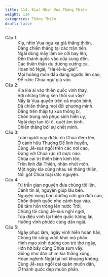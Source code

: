 ```yaml
---
title: 114. Kìa! Nhìn Vua Thăng Thiên
weight: 114
categories: Thăng Thiên
draft: false
---
```

<dl><dt>Câu 1:</dt><dd data-verse="1">Kìa, nhìn Vua ngự xa giá thăng thiên, <br/>Đấng chiến thắng tại các trận tiền. <br/>Ngài dùng mây làm xe cỡi bay lên, <br/>Đến thánh quốc vào cửa cung đền. <br/>Các thiên thần du dương xướng ca, <br/>Hoan hô Ngài, “Ha-lê-lu-gia!”. <br/>Mọi hoàng môn đầu đang ngước lên cao, <br/>Để rước Chúa ngự giá vào. </dd><dt>Câu 2:</dt><dd data-verse="2">Kìa kìa ai vào thiên quốc vinh thay, <br/>Với những tiếng kèn thổi vui vầy? <br/>Nầy là Vua quyền trên cả muôn binh, <br/>Đã chiến thắng mọi đối phương mình. <br/>Đấng trên thập tự xưa thống bi, <br/>Chôn trong mồ phục sinh hiển uy, <br/>Ngài dẹp tan tội ô, quét âm binh, <br/>Chiến thắng bởi sự chết mình. </dd><dt>Câu 3:</dt><dd data-verse="3">Loài người nay được ơn Chúa đem lên, <br/>Ở cánh hữu Thượng Đế linh huyền, <br/>Cùng Jê-sus ngồi trên các nơi cao, <br/>Đứng với Chúa rực rỡ mực nào. <br/>Chúa cai trị thiên binh kính tôn, <br/>Trên linh đài Thiên, nhân nhứt môn. <br/>Một ngày kia cùng nhau sẽ thăng thiên, <br/>Nối gót Chúa toại ước nguyện. </dd><dt>Câu 4:</dt><dd data-verse="4">Từ trần gian nguyện đưa chúng tôi lên, <br/>Cánh tín ái, nguyện giúp lâu bền. <br/>Nguyện vọng ban dường cơn gió đưa cao, <br/>Chốn thánh quốc nhẹ cánh bay vào. <br/>Để tâm hồn trông lên nước Trời, <br/>Chúng tôi cùng Jê-sus nghỉ ngơi, <br/>Tòa diệu vinh tại thiên quốc tương lai, <br/>Hưởng vĩnh phước cùng dân ngài. </dd><dt>Câu 5:</dt><dd data-verse="5">Ngày phục lâm, ngày vinh hiển hoan hân, <br/>Chúng tôi sống vượt khỏi mộ phần. <br/>Hình mạo xinh dường con trẻ thơ ngây, <br/>Hớn hở bấy cùng Chúa sum vầy. <br/>Giống như đàn chim kia thẳng xông, <br/>Hoan nghinh Ngài tại nơi khoảng không. <br/>Cùng Jê-sus ngồi cai quản muôn dân, <br/>Ở thánh quốc đẹp muôn phần. </dd></dl>